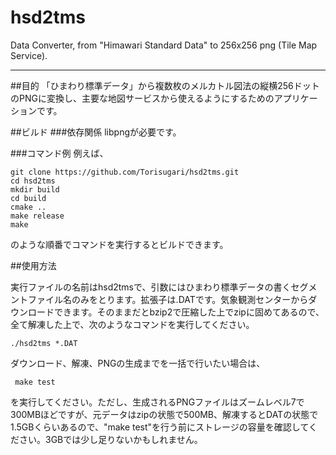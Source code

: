 # hsd2tms
Data Converter, from "Himawari Standard Data" to 256x256 png (Tile Map Service).

------
##目的
「ひまわり標準データ」から複数枚のメルカトル図法の縦横256ドットのPNGに変換し、主要な地図サービスから使えるようにするためのアプリケーションです。

##ビルド
###依存関係
libpngが必要です。

###コマンド例
例えば、

    git clone https://github.com/Torisugari/hsd2tms.git
    cd hsd2tms
    mkdir build
    cd build
    cmake ..
    make release
    make

のような順番でコマンドを実行するとビルドできます。

##使用方法

実行ファイルの名前はhsd2tmsで、引数にはひまわり標準データの書くセグメントファイル名のみをとります。拡張子は.DATです。気象観測センターからダウンロードできます。そのままだとbzip2で圧縮した上でzipに固めてあるので、全て解凍した上で、次のようなコマンドを実行してください。

    ./hsd2tms *.DAT

ダウンロード、解凍、PNGの生成までを一括で行いたい場合は、

     make test

を実行してください。ただし、生成されるPNGファイルはズームレベル7で300MBほどですが、元データはzipの状態で500MB、解凍するとDATの状態で1.5GBくらいあるので、"make test"を行う前にストレージの容量を確認してください。3GBでは少し足りないかもしれません。
